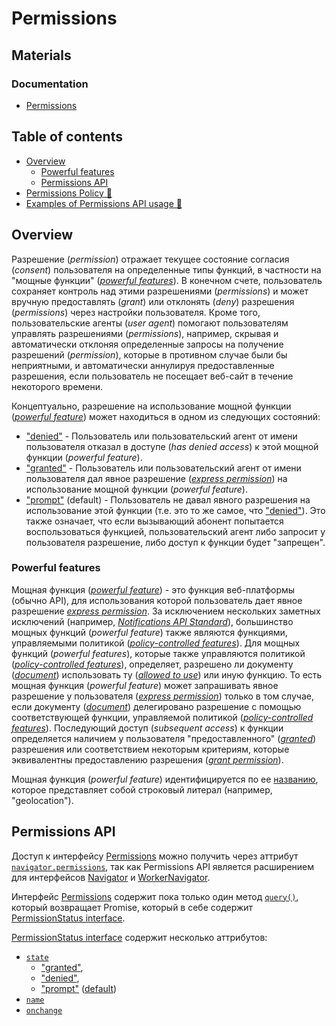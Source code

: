 # Permissions

## Materials

### Documentation

- [Permissions](https://w3c.github.io/permissions)

## Table of contents

- [Overview](#overview)
  - [Powerful features](#powerful-features)
  - [Permissions API](#permissions-api)
- [Permissions Policy 📂](../../../../../communication/http/topics/policies/permissions-policy.md)
- [Examples of Permissions API usage 📂](./examples/example-permissions.md)

## Overview

Разрешение (*permission*) отражает текущее состояние согласия (*consent*) пользователя на определенные типы функций, в частности на "мощные функции" ([*powerful features*](https://w3c.github.io/permissions/#dfn-powerful-feature)). В конечном счете, пользователь сохраняет контроль над этими разрешениями (*permissions*) и может вручную предоставлять (*grant*) или отклонять (*deny*) разрешения (*permissions*) через настройки пользователя. Кроме того, пользовательские агенты (*user agent*) помогают пользователям управлять разрешениями (*permissions*), например, скрывая и автоматически отклоняя определенные запросы на получение разрешений (*permission*), которые в противном случае были бы неприятными, и автоматически аннулируя предоставленные разрешения, если пользователь не посещает веб-сайт в течение некоторого времени.

Концептуально, разрешение на использование мощной функции ([*powerful feature*](https://w3c.github.io/permissions/#dfn-powerful-feature)) может находиться в одном из следующих состояний:

- ["denied"](https://w3c.github.io/permissions/#dfn-denied) - Пользователь или пользовательский агент от имени пользователя отказал в доступе (*has denied access*) к этой мощной функции (*powerful feature*).
- ["granted"](https://w3c.github.io/permissions/#dfn-granted) - Пользователь или пользовательский агент от имени пользователя дал явное разрешение ([*express permission*](https://w3c.github.io/permissions/#dfn-express-permission)) на использование мощной функции (*powerful feature*).
- ["prompt"](https://w3c.github.io/permissions/#dfn-prompt) (default) - Пользователь не давал явного разрешения на использование этой функции (т.е. это то же самое, что ["denied"](https://w3c.github.io/permissions/#dfn-denied)). Это также означает, что если вызывающий абонент попытается воспользоваться функцией, пользовательский агент либо запросит у пользователя разрешение, либо доступ к функции будет "запрещен".

### Powerful features

Мощная функция ([*powerful feature*](https://w3c.github.io/permissions/#dfn-powerful-feature)) - это функция веб-платформы (обычно API), для использования которой пользователь дает явное разрешение [*express permission*](https://w3c.github.io/permissions/#dfn-express-permission). За исключением нескольких заметных исключений (например, [*Notifications API Standard*](https://notifications.spec.whatwg.org/)), большинство мощных функций (*powerful feature*) также являются функциями, управляемыми политикой ([*policy-controlled features*](https://w3c.github.io/webappsec-permissions-policy/#policy-controlled-feature)). Для мощных функций (*powerful features*), которые также управляются политикой ([*policy-controlled features*](https://w3c.github.io/webappsec-permissions-policy/#policy-controlled-feature)), определяет, разрешено ли документу ([*document*](https://dom.spec.whatwg.org/#concept-document)) использовать ту ([*allowed to use*](https://html.spec.whatwg.org/multipage/iframe-embed-object.html#allowed-to-use)) или иную функцию. То есть мощная функция (*powerful feature*) может запрашивать явное разрешение у пользователя ([*express permission*](https://w3c.github.io/permissions/#dfn-express-permission)) только в том случае, если документу ([*document*](https://dom.spec.whatwg.org/#concept-document)) делегировано разрешение с помощью соответствующей функции, управляемой политикой ([*policy-controlled features*](https://w3c.github.io/webappsec-permissions-policy/#policy-controlled-feature)). Последующий доступ (*subsequent access*) к функции определяется наличием у пользователя "предоставленного" ([*granted*](https://w3c.github.io/permissions/#dfn-granted)) разрешения или соответствием некоторым критериям, которые эквивалентны предоставлению разрешения ([*grant permission*](https://w3c.github.io/permissions/#dfn-granted)).

Мощная функция (*powerful feature*) идентифицируется по ее [названию](https://w3c.github.io/permissions/#dfn-name), которое представляет собой строковый литерал (например, "geolocation").

## Permissions API

Доступ к интерфейсу [Permissions](https://w3c.github.io/permissions/#permissions-interface) можно получить через аттрибут [`navigator.permissions`](https://w3c.github.io/permissions/#dom-navigator-permissions), так как Permissions API является расширением для интерфейсов [Navigator](https://html.spec.whatwg.org/multipage/system-state.html#navigator) и [WorkerNavigator](https://html.spec.whatwg.org/multipage/workers.html#workernavigator).

Интерфейс [Permissions](https://w3c.github.io/permissions/#permissions-interface) содержит пока только один метод [`query()`](https://w3c.github.io/permissions/#query-method), который возвращает Promise, который в себе содержит [PermissionStatus interface](https://w3c.github.io/permissions/#permissionstatus-interface).

[PermissionStatus interface](https://w3c.github.io/permissions/#permissionstatus-interface) содержит несколько аттрибутов:

- [`state`](https://w3c.github.io/permissions/#dom-permissionstatus-state)
  - ["granted"](https://w3c.github.io/permissions/#dfn-granted),
  - ["denied"](https://w3c.github.io/permissions/#dfn-denied),
  - ["prompt"](https://w3c.github.io/permissions/#dfn-prompt) ([default](https://w3c.github.io/permissions/#dfn-default-state))
- [`name`](https://w3c.github.io/permissions/#dom-permissionstatus-name)
- [`onchange`](https://w3c.github.io/permissions/#dom-permissionstatus-onchange)
